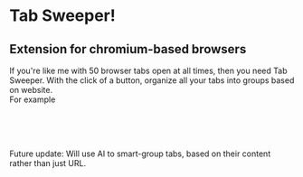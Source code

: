 # Tab Sweeper!
## Extension for chromium-based browsers

If you're like me with 50 browser tabs open at all times, then you need Tab Sweeper. With the click of a button, organize all your tabs into groups based on website.
<br/>
For example

<br/><br/><br/>

Future update:
Will use AI to smart-group tabs, based on their content rather than just URL.
